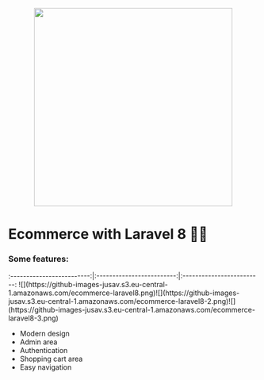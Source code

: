 <p align="center"><a href="https://laravel.com" target="_blank"><img src="https://raw.githubusercontent.com/laravel/art/master/logo-lockup/5%20SVG/2%20CMYK/1%20Full%20Color/laravel-logolockup-cmyk-red.svg" width="400"></a></p>

# Ecommerce with Laravel 8 🛒📱

<h3>Some features:</h3>
:-------------------------:|:-------------------------:|:-------------------------:
![](https://github-images-jusav.s3.eu-central-1.amazonaws.com/ecommerce-laravel8.png)![](https://github-images-jusav.s3.eu-central-1.amazonaws.com/ecommerce-laravel8-2.png)![](https://github-images-jusav.s3.eu-central-1.amazonaws.com/ecommerce-laravel8-3.png)
<ul>
  <li>Modern design</li>
  <li>Admin area</li>
  <li>Authentication</li>
  <li>Shopping cart area</li>
  <li>Easy navigation</li>
</ul>
